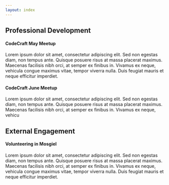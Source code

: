 ```yaml
---
layout: index
---
```


## Professional Development
  

#### CodeCraft May Meetup
  
Lorem ipsum dolor sit amet, consectetur adipiscing elit. Sed non egestas diam, non tempus ante. Quisque posuere risus at massa placerat maximus. Maecenas facilisis nibh orci, at semper ex finibus in. Vivamus ex neque, vehicula congue maximus vitae, tempor viverra nulla. Duis feugiat mauris et neque efficitur imperdiet.


#### CodeCraft June Meetup
  
Lorem ipsum dolor sit amet, consectetur adipiscing elit. Sed non egestas diam, non tempus ante. Quisque posuere risus at massa placerat maximus. Maecenas facilisis nibh orci, at semper ex finibus in. Vivamus ex neque, vehicu


## External Engagement

#### Volunteering in Mosgiel 

Lorem ipsum dolor sit amet, consectetur adipiscing elit. Sed non egestas diam, non tempus ante. Quisque posuere risus at massa placerat maximus. Maecenas facilisis nibh orci, at semper ex finibus in. Vivamus ex neque, vehicula congue maximus vitae, tempor viverra nulla. Duis feugiat mauris et neque efficitur imperdiet.
